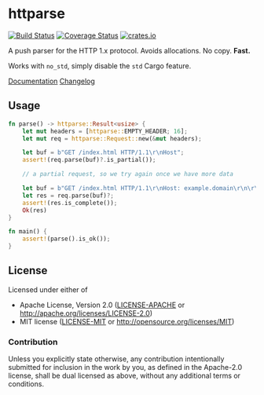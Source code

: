 # httparse

[![Build Status](https://travis-ci.org/seanmonstar/httparse.svg?branch=master)](https://travis-ci.org/seanmonstar/httparse)
[![Coverage Status](https://coveralls.io/repos/seanmonstar/httparse/badge.svg)](https://coveralls.io/r/seanmonstar/httparse)
[![crates.io](https://img.shields.io/crates/v/httparse.svg)](https://crates.io/crates/httparse)

A push parser for the HTTP 1.x protocol. Avoids allocations. No copy. **Fast.**

Works with `no_std`, simply disable the `std` Cargo feature.

[Documentation](https://docs.rs/httparse)
[Changelog](https://github.com/seanmonstar/httparse/releases)

## Usage

```rust
fn parse() -> httparse::Result<usize> {
    let mut headers = [httparse::EMPTY_HEADER; 16];
    let mut req = httparse::Request::new(&mut headers);

    let buf = b"GET /index.html HTTP/1.1\r\nHost";
    assert!(req.parse(buf)?.is_partial());

    // a partial request, so we try again once we have more data

    let buf = b"GET /index.html HTTP/1.1\r\nHost: example.domain\r\n\r\n";
    let res = req.parse(buf)?;
    assert!(res.is_complete());
    Ok(res)
}

fn main() {
    assert!(parse().is_ok());
}
```

## License

Licensed under either of

- Apache License, Version 2.0 ([LICENSE-APACHE](LICENSE-APACHE) or http://apache.org/licenses/LICENSE-2.0)
- MIT license ([LICENSE-MIT](LICENSE-MIT) or http://opensource.org/licenses/MIT)

### Contribution

Unless you explicitly state otherwise, any contribution intentionally submitted for inclusion in the work by you, as defined in the Apache-2.0 license, shall be dual licensed as above, without any additional terms or conditions.
